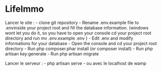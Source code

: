 # LifeImmo
 
Lancer le site :
    - clone git repository
    - Rename .env.example file to .envinside your project root and fill the database information. 
    (windows wont let you do it, so you have to open your console cd your project root directory and run mv .env.example .env )
    - Edit .env and modify informations for your database 
    - Open the console and cd your project root directory
    - Run php composer.phar install (or composer install)
    - Run php artisan key:generate
    - Run php artisan migrate

Lancer le serveur : 
    - php artisan serve
    - ou avec le localhost de wamp

